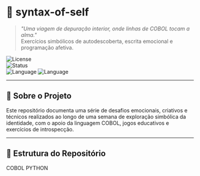# 🧠 syntax-of-self

> _"Uma viagem de depuração interior, onde linhas de COBOL tocam a alma."_  
> Exercícios simbólicos de autodescoberta, escrita emocional e programação afetiva.

![License](https://img.shields.io/badge/license-Creative%20Commons-blue.svg)  
![Status](https://img.shields.io/badge/status-em%20progresso-ff69b4)  
![Language](https://img.shields.io/badge/language-COBOL-blueviolet) ![Language](https://img.shields.io/badge/language-Python-yellow)



---

## 🧩 Sobre o Projeto

Este repositório documenta uma série de desafios emocionais, criativos e técnicos realizados ao longo de uma semana de exploração simbólica da identidade, com o apoio da linguagem COBOL, jogos educativos e exercícios de introspecção.

---

## 📁 Estrutura do Repositório
COBOL 
PYTHON
